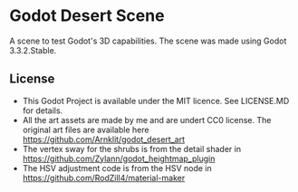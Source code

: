 # Godot Desert Scene

A scene to test Godot's 3D capabilities. The scene was made using Godot 3.3.2.Stable.

License
-------
* This Godot Project is available under the MIT licence. See LICENSE.MD for details.
* All the art assets are made by me and are undert CC0 license. The original art files are available here https://github.com/Arnklit/godot_desert_art
* The vertex sway for the shrubs is from the detail shader in https://github.com/Zylann/godot_heightmap_plugin
* The HSV adjustment code is from the HSV node in https://github.com/RodZill4/material-maker

